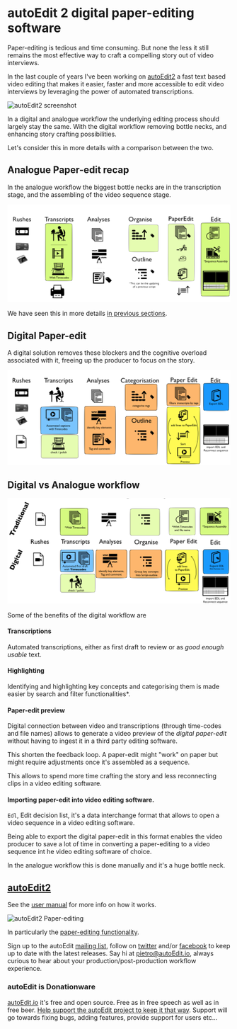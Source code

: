 # autoEdit 2 digital paper-editing software

Paper-editing is tedious and time consuming. But none the less it still remains the most effective way to craft a compelling story out of video interviews.

In the last couple of years I've been working on [autoEdit2](http://www.autoedit.io/) a fast text based video editing that makes it easier, faster and more accessible to edit video interviews by leveraging the power of automated transcriptions.

![autoEdit2 screenshot](http://www.autoedit.io/img/3_transcription.gif)

In a digital and analogue workflow the underlying editing process should largely stay the same. With the digital workflow removing bottle necks, and enhancing story crafting possibilities.

Let's consider this in more details with a comparison between the two.

## Analogue Paper-edit recap

In the analogue workflow the biggest bottle necks are in the transcription stage, and the assembling of the video sequence stage.

![Analogue Paper-edit overview](../.gitbook/assets/paper-edit-analogue-in-detail.png)

We have seen this in more details [in previous sections](../story-concepts/paper-editing-and-story-concepts.md).

## Digital Paper-edit

A digital solution removes these blockers and the cognitive overload associated with it, freeing up the producer to focus on the story.

![](../.gitbook/assets/paper-edit-digital-in-details.png)

## Digital vs Analogue workflow

![paper-edit-digital-vs-analogue-overview](../.gitbook/assets/paper-edit-digital-vs-analogue-overview.png)

Some of the benefits of the digital workflow are

#### Transcriptions

Automated transcriptions, either as first draft to review or as _good enough usable_ text.

#### Highlighting

Identifying and highlighting key concepts and categorising them is made easier by search and filter functionalities\*.

#### Paper-edit preview

Digital connection between video and transcriptions \(through time-codes and file names\) allows to generate a video preview of the _digital paper-edit_ without having to ingest it in a third party editing software.

This shorten the feedback loop. A paper-edit might "work" on paper but might require adjustments once it's assembled as a sequence.

This allows to spend more time crafting the story and less reconnecting clips in a video editing software.

#### Importing paper-edit into video editing software.

`Edl`, Edit decision list, it's a data interchange format that allows to open a video sequence in a video editing software.

Being able to export the digital paper-edit in this format enables the video producer to save a lot of time in converting a paper-editing to a video sequence int he video editing software of choice.

In the analogue workflow this is done manually and it's a huge bottle neck.

## [autoEdit2 ](http://autoEdit.io)

See the [user manual](https://pietropassarelli.gitbooks.io/autoedit2-user-manual/content) for more info on how it works.

![autoEdit2 Paper-editing](https://pietropassarelli.gitbooks.io/autoedit2-user-manual/content/assets/1_paperedit.gif)

In particularly the [paper-editing functionality](https://pietropassarelli.gitbooks.io/autoedit2-user-manual/content/paperediting.html).

Sign up to the autoEdit [mailing list](http://eepurl.com/cMzwSX), follow on [twitter](http://twitter.com/autoEdit2) and/or [facebook](https://www.facebook.com/autoEdit.io/) to keep up to date with the latest releases. Say hi at [pietro@autoEdit.io](mailto:pietro@autoEdit.io?Subject=Hello), always curious to hear about your production/post-production workflow experience.

### autoEdit is Donationware

[autoEdit.io](http://www.autoEdit.io) it's free and open source. Free as in free speech as well as in free beer. [Help support the autoEdit project to keep it that way](https://donorbox.org/c9762eef-0e08-468e-90cb-2d00643697f8?recurring=true). Support will go towards fixing bugs, adding features, provide support for users etc...

